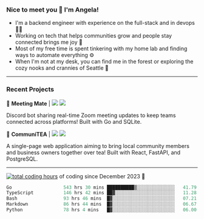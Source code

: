 ### Nice to meet you 👋 I'm Angela!

- I'm a backend engineer with experience on the full-stack and in devops 👩‍💻
- Working on tech that helps communities grow and people stay connected brings me joy 🤝
- Most of my free time is spent tinkering with my home lab and finding ways to automate everything ⚙️
- When I'm not at my desk, you can find me in the forest or exploring the cozy nooks and crannies of Seattle 🧋

---

### Recent Projects

👾 **Meeting Mate** | [![](https://img.shields.io/badge/Code-violet.svg?style=flat-square)](https://github.com/angelajfisher/meeting-mate) [![](https://img.shields.io/badge/Site-violet.svg?style=flat-square)](https://angelajfisher.com/projects/meeting-mate)

Discord bot sharing real-time Zoom meeting updates to keep teams connected across platforms! Built with Go and SQLite.

🍵 **CommuniTEA** | [![](https://img.shields.io/badge/Code-green.svg?style=flat-square)](https://gitlab.com/angelajfisher/communiTEA) [![](https://img.shields.io/badge/Demo-green.svg?style=flat-square)](https://angelajfisher.gitlab.io/communiTEA/)

A single-page web application aiming to bring local community members and business owners together over tea!  Built with React, FastAPI, and PostgreSQL.

---

<a href="https://wakatime.com/@018c1e94-8745-411f-aea1-f33be044d952"><img src="https://wakatime.com/badge/user/018c1e94-8745-411f-aea1-f33be044d952.svg?style=flat-square" alt="total coding hours" /></a> of coding since December 2023 🌊<br>
<!--START_SECTION:waka-->

```go
Go                   543 hrs 30 mins ██████████▒░░░░░░░░░░░░░░   41.79 %
TypeScript           146 hrs 42 mins ██▓░░░░░░░░░░░░░░░░░░░░░░   11.28 %
Bash                 93 hrs 46 mins  █▓░░░░░░░░░░░░░░░░░░░░░░░   07.21 %
Markdown             86 hrs 44 mins  █▓░░░░░░░░░░░░░░░░░░░░░░░   06.67 %
Python               78 hrs 4 mins   █▓░░░░░░░░░░░░░░░░░░░░░░░   06.00 %
```

<!--END_SECTION:waka--> 
